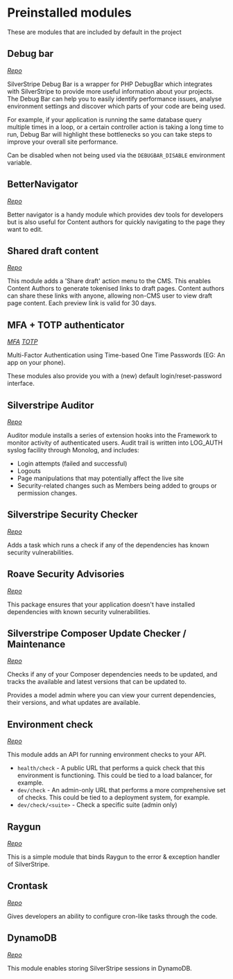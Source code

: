 # Preinstalled modules

These are modules that are included by default in the project

## Debug bar
_[Repo](https://github.com/lekoala/silverstripe-debugbar)_

SilverStripe Debug Bar is a wrapper for PHP DebugBar which integrates with SilverStripe to provide more useful
information about your projects. The Debug Bar can help you to easily identify performance issues, analyse environment
settings and discover which parts of your code are being used.

For example, if your application is running the same database query multiple times in a loop, or a certain controller
action is taking a long time to run, Debug Bar will highlight these bottlenecks so you can take steps to improve your
overall site performance.

Can be disabled when not being used via the `DEBUGBAR_DISABLE` environment variable.

## BetterNavigator
_[Repo](https://github.com/jonom/silverstripe-betternavigator)_

Better navigator is a handy module which provides dev tools for developers but is also useful for Content authors for
quickly navigating to the page they want to edit.

## Shared draft content
_[Repo](https://github.com/silverstripe/silverstripe-sharedraftcontent)_

This module adds a 'Share draft' action menu to the CMS. This enables Content Authors to generate tokenised links to
draft pages. Content authors can share these links with anyone, allowing non-CMS user to view draft page content. Each
preview link is valid for 30 days.

## MFA + TOTP authenticator
_[MFA](https://github.com/silverstripe/silverstripe-mfa)_
_[TOTP](https://github.com/silverstripe/silverstripe-totp-authenticator)_

Multi-Factor Authentication using Time-based One Time Passwords (EG: An app on your phone).

These modules also provide you with a (new) default login/reset-password interface.

## Silverstripe Auditor
_[Repo](https://github.com/silverstripe/silverstripe-auditor)_

Auditor module installs a series of extension hooks into the Framework to monitor activity of authenticated users. Audit
trail is written into LOG_AUTH syslog facility through Monolog, and includes:

* Login attempts (failed and successful)
* Logouts
* Page manipulations that may potentially affect the live site
* Security-related changes such as Members being added to groups or permission changes.

## Silverstripe Security Checker
_[Repo](https://github.com/bringyourownideas/silverstripe-composer-security-checker)_

Adds a task which runs a check if any of the dependencies has known security vulnerabilities.

## Roave Security Advisories
_[Repo](https://github.com/Roave/SecurityAdvisories)_

This package ensures that your application doesn't have installed dependencies with known security vulnerabilities.

## Silverstripe Composer Update Checker / Maintenance
_[Repo](https://github.com/bringyourownideas/silverstripe-composer-update-checker)_

Checks if any of your Composer dependencies needs to be updated, and tracks the available and latest versions that can
be updated to.

Provides a model admin where you can view your current dependencies, their versions, and what updates are available.

## Environment check
_[Repo](https://github.com/silverstripe/silverstripe-environmentcheck)_

This module adds an API for running environment checks to your API.

* `health/check` - A public URL that performs a quick check that this environment is functioning. This could be tied to
a load balancer, for example.
* `dev/check` - An admin-only URL that performs a more comprehensive set of checks. This could be tied to a deployment
system, for example.
* `dev/check/<suite>` - Check a specific suite (admin only)

## Raygun
_[Repo](https://github.com/silverstripe/silverstripe-raygun)_

This is a simple module that binds Raygun to the error & exception handler of SilverStripe.

## Crontask
_[Repo](https://github.com/silverstripe/silverstripe-crontask)_

Gives developers an ability to configure cron-like tasks through the code.

## DynamoDB
_[Repo](https://github.com/silverstripe/silverstripe-dynamodb)_

This module enables storing SilverStripe sessions in DynamoDB.
